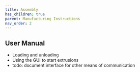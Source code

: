 ```yaml
---
title: Assembly
has_children: true
parent: Manufacturing Instructions
nav_order: 2
---
```


## User Manual

- Loading and unloading
- Using the GUI to start extrusions
- todo: document interface for other means of communication
